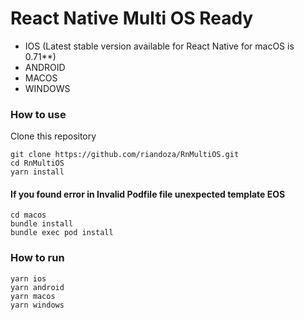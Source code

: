 # React Native Multi OS Ready

- IOS (Latest stable version available for React Native for macOS is 0.71\*\*)
- ANDROID
- MACOS
- WINDOWS

### How to use
Clone this repository
```
git clone https://github.com/riandoza/RnMultiOS.git
cd RnMultiOS
yarn install
```

#### If you found error in Invalid Podfile file unexpected template EOS
```
cd macos
bundle install
bundle exec pod install
```

### How to run
```
yarn ios
yarn android
yarn macos
yarn windows
```